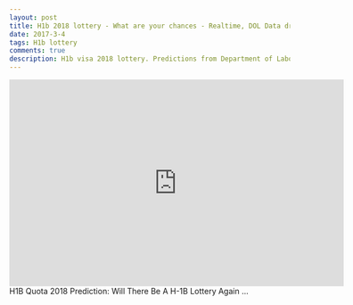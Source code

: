 ```yaml
---
layout: post
title: H1b 2018 lottery - What are your chances - Realtime, DOL Data driven
date: 2017-3-4
tags: H1b lottery
comments: true
description: H1b visa 2018 lottery. Predictions from Department of Labor data
---
```

<iframe width="600" height="371" seamless frameborder="0" scrolling="no" src="https://docs.google.com/spreadsheets/d/13MwM9hmZoe7SOPsfaLmqp41Sem3BuZKCMnY8aP2Qv_g/pubchart?oid=2131404468&amp;format=interactive"></iframe>
H1B Quota 2018 Prediction: Will There Be A H-1B Lottery Again ...
